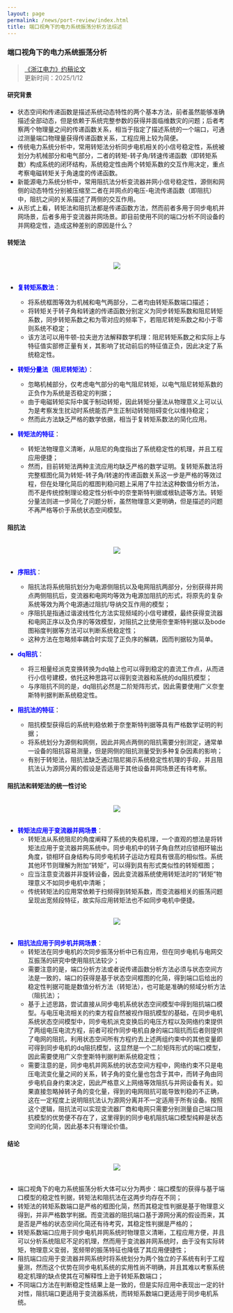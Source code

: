 ```yaml
---
layout: page
permalink: /news/port-review/index.html
title: 端口视角下的电力系统振荡分析方法综述
---
```


### 端口视角下的电力系统振荡分析

> [《浙江电力》约稿论文](https://kns.cnki.net/kcms2/article/abstract?v=uQDmaVEYwcw1g60FnokpgiUr-puZuUyBGRk88Fy1t_e-6t_44FUBLvSloI2cu19-Xo1Z4_qbEG5awb2lNnVgsIHr8KohcPjkayOxUeYCT-GiaboM4nyXGfYEEILgeACP8QwahDwgo5FZqGa4BFWUhUSfzv-8YJPe5wFuvQ8jgDUe2QdyD_20BFH82tk05eus&uniplatform=NZKPT&language=CHS) <br>
> 更新时间：2025/1/12

#### 研究背景
- 状态空间和传递函数是描述系统动态特性的两个基本方法，前者虽然能够准确描述全部动态，但是依赖于系统完整参数的获得并面临维数灾的问题；后者考察两个物理量之间的传递函数关系，相当于指定了描述系统的一个端口，可通过测量端口物理量获得传递函数关系，工程应用上较为简便。
- 传统电力系统分析中，常用转矩法分析同步电机相关的小信号稳定性，系统被划分为机械部分和电气部分，二者的转矩-转子角/转速传递函数（即转矩系数）构成系统的闭环结构，系统稳定性由两个转矩系数的交互作用决定，重点考察电磁转矩关于角速度的传递函数。
- 新能源电力系统分析中，常用阻抗法分析变流器并网小信号稳定性，源侧和网侧的动态特性分别被压缩至二者在并网点的电压-电流传递函数（即阻抗）中，阻抗之间的关系描述了两侧的交互作用。
- 从形式上看，转矩法和阻抗法都是传递函数方法，然而前者多用于同步电机并网场景，后者多用于变流器并网场景。即目前使用不同的端口分析不同设备的并网稳定性，造成这种差别的原因是什么？


#### 转矩法

<br>

<center>
<img src="/news/port-review.assets/fig1.jpg">
</center>

<br>

- <b><font color=blue>复转矩系数法</font></b>：
	* 将系统框图等效为机械和电气两部分，二者均由转矩系数端口描述；
	* 将转矩关于转子角和转速的传递函数分别定义为同步转矩系数和阻尼转矩系数，同步转矩系数之和为零对应的频率下，若阻尼转矩系数之和小于零则系统不稳定；
	* 该方法可以用牛顿-拉夫逊方法解释数学机理：阻尼转矩系数之和实际上与特征值实部修正量有关，其影响了扰动前后的特征值正负，因此决定了系统稳定性。


- <b><font color=blue>转矩分量法（阻尼转矩法）</font></b>：
	* 忽略机械部分，仅考虑电气部分的电气阻尼转矩，以电气阻尼转矩系数的正负作为系统是否稳定的判据；
	* 由于电磁转矩实际中属于制动转矩，因此转矩分量法从物理意义上可以认为是考察发生扰动时系统能否产生正制动转矩阻碍变化以维持稳定；
	* 然而此方法缺乏严格的数学依据，相当于复转矩系数法的简化应用。

- <b><font color=blue>转矩法的特征</font></b>：
	* 转矩法物理意义清晰，从阻尼的角度指出了系统稳定性的机理，并且工程应用便捷；
	* 然而，目前转矩法两种主流应用均缺乏严格的数学证明。复转矩系数法将完整框图化简为转矩-转子角/转速的传递函数关系这一步是严格的等效过程，但在处理化简后的框图判稳问题上采用了牛拉法这种数值分析方法，而不是传统控制理论稳定性分析中的奈奎斯特判据或根轨迹等方法。转矩分量法则进一步简化了问题分析，虽然物理意义更明确，但是描述的问题不再严格等价于系统状态空间模型。

#### 阻抗法

<br>

<center>
<img src="/news/port-review.assets/fig2.jpg">
</center>

<br>

- <b><font color=blue>序阻抗</font></b>：
	* 阻抗法将系统阻抗划分为电源侧阻抗以及电网阻抗两部分，分别获得并网点两侧阻抗后，变流器和电网均等效为电源加阻抗的形式，将原先的复杂系统等效为两个电源通过阻抗/导纳交互作用的模型；
	* 序阻抗是指通过谐波线性化方法实现频域的小信号建模，最终获得变流器和电网正序以及负序的等效模型，对阻抗之比使用奈奎斯特判据以及bode图裕度判据等方法可以判断系统稳定性；
	* 这种方法在忽略频率耦合时实现了正负序的解耦，因而判据较为简单。


- <b><font color=blue>dq阻抗</font></b>：
	* 将三相量经派克变换转换为dq轴上也可以得到稳定的直流工作点，从而进行小信号建模，依托这种思路可以得到变流器和系统的dq阻抗模型；
	* 与序阻抗不同的是，dq阻抗必然是二阶矩阵形式，因此需要使用广义奈奎斯特判据判断系统稳定性。

- <b><font color=blue>阻抗法的特征</font></b>：
	* 阻抗模型获得后的系统判稳依赖于奈奎斯特判据等具有严格数学证明的判据；
	* 将系统划分为源侧和网侧，因此并网点两侧的阻抗需要分别测定，通常单一设备的阻抗容易测量，但是网侧的阻抗测量受到多种复杂因素的影响；
	* 有别于转矩法，阻抗法缺乏通过阻尼揭示系统稳定性机理的手段，并且阻抗法认为源网分离的假设是否适用于其他设备并网场景还有待考察。


#### 阻抗法和转矩法的统一性讨论

<br>

<center>
<img src="/news/port-review.assets/fig3.jpg">
</center>

<br>

- <b><font color=blue>转矩法应用于变流器并网场景</font></b>：
	* 转矩法从系统阻尼的角度阐释了系统的失稳机理，一个直观的想法是将转矩法应用于变流器并网系统中。同步电机中的转子角自然对应锁相环输出角度，锁相环自身结构与同步电机转子运动方程具有很高的相似性。系统其他环节则理解为附加“转矩”，可以得到具有形式类似性的转矩框图；
	* 应当注意变流器并非旋转设备，因此变流器系统使用转矩法时的“转矩”物理意义不如同步电机中清晰；
	* 传统转矩法的应用常依赖于扫频得到转矩系数，而变流器相关的振荡问题呈现出宽频段特征，故实际应用转矩法也不如同步电机中便捷。


<br>

<center>
<img src="/news/port-review.assets/fig4.jpg">
</center>

<br>

- <b><font color=blue>阻抗法应用于同步机并网场景</font></b>：
	* 转矩法在同步电机的次同步振荡分析中已有应用，但在同步电机与电网交互振荡的研究中使用阻抗法较少；
	* 需要注意的是，端口分析方法或者说传递函数分析方法必须与状态空间方法是一致的，端口的获得是基于状态空间框图的化简，得到端口后给出的稳定性判据可能是数值分析方法（转矩法），也可能是准确的频域分析方法（阻抗法）；
	* 基于上述思路，尝试直接从同步电机系统状态空间模型中得到阻抗端口模型。与电压电流相关的约束方程自然被视作阻抗模型的基础，在同步电机系统状态空间模型中，同步电机派克变换后的电压方程以及网络约束提供了两组电压电流方程，前者可视作同步电机自身的端口阻抗而后者则提供了电网的阻抗，利用状态空间所有方程约去上述两组约束中的其他变量即可得到同步电机的dq阻抗模型，这显然是一个二阶矩阵形式的端口模型，因此需要使用广义奈奎斯特判据判断系统稳定性；
	* 需要注意的是，同步电机并网系统的状态空间方程中，网络约束不只是电压电流变化量之间的关系，转子角的变化量也包含于其中，而转子角由同步电机自身约束决定，因此严格意义上网络等效阻抗与并网设备有关。如果直接忽略掉转子角的变化量，得到的电网阻抗可能导致判稳的不正确，这在一定程度上说明阻抗法认为源网分离并不一定适用于所有设备。按照这个逻辑，阻抗法可以实现变流器厂商和电网只需要分别测量自己端口阻抗模型的优势便不存在了，这里得到的同步电机阻抗端口模型纯粹是状态空间的化简，因此基本只有理论价值。


#### 结论

<br>

<center>
<img src="/news/port-review.assets/fig5.jpg">
</center>

<br>

- 端口视角下的电力系统振荡分析大体可以分为两步：端口模型的获得与基于端口模型的稳定性判据，转矩法和阻抗法在这两步均存在不同；
- 转矩法的转矩系数端口是严格的框图化简，然而其稳定性判据是基于物理意义得到，并非严格数学判据。而变流器的阻抗端口基于源网分离的假设而来，其是否是严格的状态空间化简还有待考究，其稳定性判据是严格的；
- 转矩系数端口应用于同步电机并网系统时物理意义清晰，工程应用方便，并且可以分析系统阻尼不足的机理，然而用于变流器并网系统时，由于没有实际转矩，物理意义变弱，宽频带的振荡特征也降低了其应用便捷性；
- 阻抗端口应用于变流器并网系统时将系统划分为两个独立的子系统有利于工程量测，然而这个优势在同步电机系统的实用性尚不明确，并且其难以考察系统稳定机理的缺点使其在可解释性上逊于转矩系数端口；
- 不同端口方法在判断稳定性结果上是一致的，但是实际应用中表现出一定的针对性，阻抗端口更适用于变流器系统，而转矩系数端口更适用于同步电机系统。

